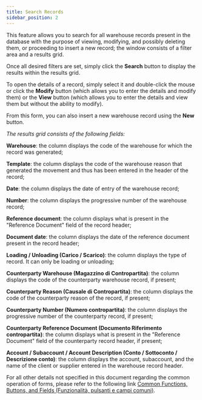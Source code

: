 ```yaml
---
title: Search Records
sidebar_position: 2
---
```


This feature allows you to search for all warehouse records present in the database with the purpose of viewing, modifying, and possibly deleting them, or proceeding to insert a new record; the window consists of a filter area and a results grid.

Once all desired filters are set, simply click the **Search** button to display the results within the results grid.

To open the details of a record, simply select it and double-click the mouse or click the **Modify** button (which allows you to enter the details and modify them) or the **View** button (which allows you to enter the details and view them but without the ability to modify).

From this form, you can also insert a new warehouse record using the **New** button.

*The results grid consists of the following fields:*

**Warehouse**: the column displays the code of the warehouse for which the record was generated;   

**Template**: the column displays the code of the warehouse reason that generated the movement and thus has been entered in the header of the record;  

**Date**: the column displays the date of entry of the warehouse record;   

**Number**: the column displays the progressive number of the warehouse record;   

**Reference document**: the column displays what is present in the "Reference Document" field of the record header;   

**Document date**: the column displays the date of the reference document present in the record header;   

**Loading / Unloading (Carico / Scarico)**: the column displays the type of record. It can only be loading or unloading;   

**Counterparty Warehouse (Magazzino di Contropartita)**: the column displays the code of the counterparty warehouse record, if present;   

**Counterparty Reason (Causale di Contropartita)**: the column displays the code of the counterparty reason of the record, if present;   

**Counterparty Number (Numero contropartita)**: the column displays the progressive number of the counterparty record, if present;   

**Counterparty Reference Document (Documento Riferimento contropartita)**: the column displays what is present in the "Reference Document" field of the counterparty record header, if present;   

**Account / Subaccount / Account Description (Conto / Sottoconto / Descrizione conto)**: the column displays the account, subaccount, and the name of the client or supplier entered in the warehouse record header.

For all other details not specified in this document regarding the common operation of forms, please refer to the following link [Common Functions, Buttons, and Fields (Funzionalità, pulsanti e campi comuni)](/docs/guide/common).